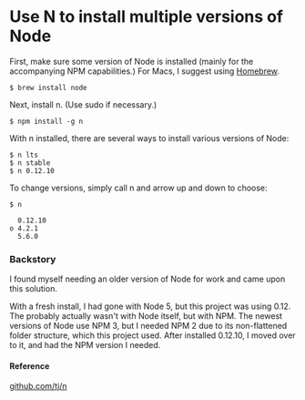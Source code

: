 # Use N to install multiple versions of Node

First, make sure some version of Node is installed (mainly for the accompanying NPM capabilities.) For Macs, I suggest using [Homebrew](http://brew.sh/).

```
$ brew install node
```

Next, install n. (Use sudo if necessary.)

```
$ npm install -g n
```

With n installed, there are several ways to install various versions of Node:

```
$ n lts
$ n stable
$ n 0.12.10
```

To change versions, simply call n and arrow up and down to choose:

```
$ n

  0.12.10
ο 4.2.1
  5.6.0
```

### Backstory

I found myself needing an older version of Node for work and came upon this solution.

With a fresh install, I had gone with Node 5, but this project was using 0.12. The probably actually wasn't with Node itself, but with NPM. The newest versions of Node use NPM 3, but I needed NPM 2 due to its non-flattened folder structure, which this project used. After installed 0.12.10, I moved over to it, and had the NPM version I needed. 

#### Reference

[github.com/tj/n](https://github.com/tj/n)
